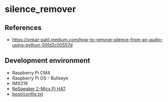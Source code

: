 # silence_remover
## References
- https://onkar-patil.medium.com/how-to-remove-silence-from-an-audio-using-python-50fd2c00557d

## Development environment
- Raspberry Pi CM4
- Raspberry Pi OS - Bullseye
- IMX219
- [ReSpeaker 2-Mics Pi HAT](https://wiki.seeedstudio.com/ReSpeaker_2_Mics_Pi_HAT/)
- [boot/config.txt](https://github.com/atsss/RPi_configs/blob/main/bullseye/imx219_ReSpeaker.txt)
